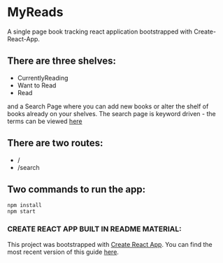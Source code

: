 # MyReads 
A single page book tracking react application bootstrapped with Create-React-App.  

## There are three shelves:
* CurrentlyReading
* Want to Read
* Read

and a Search Page where you can add new books or alter the shelf of books already on your shelves.
The search page is keyword driven - the terms can be viewed [here](https://github.com/andrewShillito/my-reads/blob/master/SEARCH_TERMS.md)

## There are two routes:
* /
* /search

## Two commands to run the app:
```
npm install
npm start
```

### CREATE REACT APP BUILT IN README MATERIAL:

This project was bootstrapped with [Create React App](https://github.com/facebook/create-react-app).
You can find the most recent version of this guide [here](https://github.com/facebook/create-react-app/blob/master/packages/react-scripts/template/README.md).